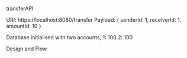 transferAPI

URI: https://localhost:8080/transfer
Payload:
{
  senderId: 1,
  receiverId: 1,
  amountId: 10
}

Database initialised with two accounts, 
1: 100
2: 100

Design and Flow

